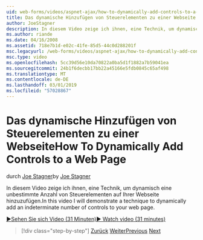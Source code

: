 ```yaml
---
uid: web-forms/videos/aspnet-ajax/how-to-dynamically-add-controls-to-a-web-page
title: Das dynamische Hinzufügen von Steuerelementen zu einer Webseite | Microsoft-Dokumentation
author: JoeStagner
description: In diesem Video zeige ich ihnen, eine Technik, um dynamisch eine unbestimmte Anzahl von Steuerelementen auf Ihrer Webseite hinzuzufügen.
ms.author: riande
ms.date: 04/16/2008
ms.assetid: 718e7b1d-e02c-41fe-85d5-44c0d288201f
msc.legacyurl: /web-forms/videos/aspnet-ajax/how-to-dynamically-add-controls-to-a-web-page
msc.type: video
ms.openlocfilehash: 5cc39d56e10da70822a0ba5d1f1882a7b59041ea
ms.sourcegitcommit: 24b1f6decbb17bb22a45166e5fdb0845c65af498
ms.translationtype: MT
ms.contentlocale: de-DE
ms.lasthandoff: 03/01/2019
ms.locfileid: "57028867"
---
```

<a name="how-to-dynamically-add-controls-to-a-web-page"></a><span data-ttu-id="a31e0-103">Das dynamische Hinzufügen von Steuerelementen zu einer Webseite</span><span class="sxs-lookup"><span data-stu-id="a31e0-103">How To Dynamically Add Controls to a Web Page</span></span>
====================
<span data-ttu-id="a31e0-104">durch [Joe Stagner](https://github.com/JoeStagner)</span><span class="sxs-lookup"><span data-stu-id="a31e0-104">by [Joe Stagner](https://github.com/JoeStagner)</span></span>

<span data-ttu-id="a31e0-105">In diesem Video zeige ich ihnen, eine Technik, um dynamisch eine unbestimmte Anzahl von Steuerelementen auf Ihrer Webseite hinzuzufügen.</span><span class="sxs-lookup"><span data-stu-id="a31e0-105">In this video I will demonstrate a technique to dynamically add an indeterminate number of controls to your web page.</span></span>

[<span data-ttu-id="a31e0-106">&#9654;Sehen Sie sich Video (31 Minuten)</span><span class="sxs-lookup"><span data-stu-id="a31e0-106">&#9654; Watch video (31 minutes)</span></span>](https://channel9.msdn.com/Blogs/ASP-NET-Site-Videos/how-to-dynamically-add-controls-to-a-web-page)

> [!div class="step-by-step"]
> <span data-ttu-id="a31e0-107">[Zurück](how-to-dynamically-change-css-using-the-aspnet-ajax-updatepanel.md)
> [Weiter](set-up-your-development-environment-for-aspnet-35.md)</span><span class="sxs-lookup"><span data-stu-id="a31e0-107">[Previous](how-to-dynamically-change-css-using-the-aspnet-ajax-updatepanel.md)
[Next](set-up-your-development-environment-for-aspnet-35.md)</span></span>
